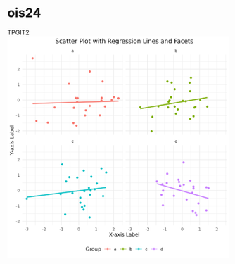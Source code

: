 # ois24
TPGIT2
![Scatter Plot with Regression Lines and Facets](scatter_plot_with_regression_and_facets.png)
